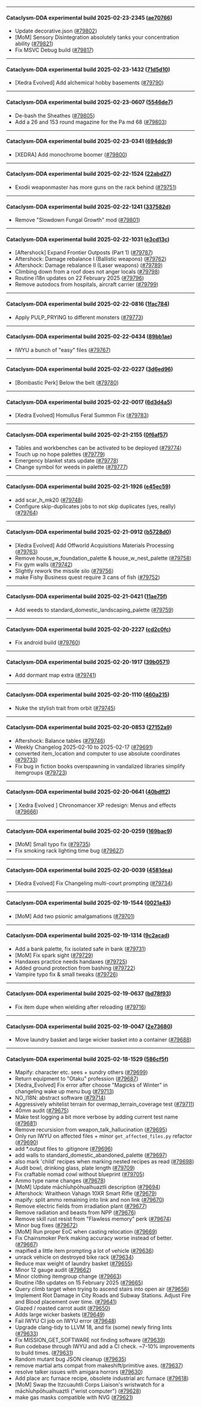 
---

#### Cataclysm-DDA experimental build 2025-02-23-2345 ([ae70766](https://github.com/CleverRaven/Cataclysm-DDA/releases/tag/cdda-experimental-2025-02-23-2345))

* Update decorative.json ([#79802](https://github.com/CleverRaven/Cataclysm-DDA/pull/79802))
* [MoM] Sensory Disintegration absolutely tanks your concentration ability ([#79821](https://github.com/CleverRaven/Cataclysm-DDA/pull/79821))
* Fix MSVC Debug build ([#79817](https://github.com/CleverRaven/Cataclysm-DDA/pull/79817))

---

#### Cataclysm-DDA experimental build 2025-02-23-1432 ([71d5d10](https://github.com/CleverRaven/Cataclysm-DDA/releases/tag/cdda-experimental-2025-02-23-1432))

* [Xedra Evolved] Add alchemical hobby basements ([#79790](https://github.com/CleverRaven/Cataclysm-DDA/pull/79790))

---

#### Cataclysm-DDA experimental build 2025-02-23-0607 ([5546de7](https://github.com/CleverRaven/Cataclysm-DDA/releases/tag/cdda-experimental-2025-02-23-0607))

* De-bash the Sheathes ([#79805](https://github.com/CleverRaven/Cataclysm-DDA/pull/79805))
* Add a 26 and 153 round magazine for the Pa md 68 ([#79803](https://github.com/CleverRaven/Cataclysm-DDA/pull/79803))

---

#### Cataclysm-DDA experimental build 2025-02-23-0341 ([694ddc9](https://github.com/CleverRaven/Cataclysm-DDA/releases/tag/cdda-experimental-2025-02-23-0341))

* [XEDRA] Add monochrome boomer ([#79800](https://github.com/CleverRaven/Cataclysm-DDA/pull/79800))

---

#### Cataclysm-DDA experimental build 2025-02-22-1524 ([22abd27](https://github.com/CleverRaven/Cataclysm-DDA/releases/tag/cdda-experimental-2025-02-22-1524))

* Exodii weaponmaster has more guns on the rack behind ([#79751](https://github.com/CleverRaven/Cataclysm-DDA/pull/79751))

---

#### Cataclysm-DDA experimental build 2025-02-22-1241 ([337582d](https://github.com/CleverRaven/Cataclysm-DDA/releases/tag/cdda-experimental-2025-02-22-1241))

* Remove "Slowdown Fungal Growth" mod ([#79801](https://github.com/CleverRaven/Cataclysm-DDA/pull/79801))

---

#### Cataclysm-DDA experimental build 2025-02-22-1031 ([e3cd13c](https://github.com/CleverRaven/Cataclysm-DDA/releases/tag/cdda-experimental-2025-02-22-1031))

* [Aftershock] Expand Frontier Outposts (Part 1) ([#79787](https://github.com/CleverRaven/Cataclysm-DDA/pull/79787))
* Aftershock: Damage rebalance I (Ballistic weapons) ([#79762](https://github.com/CleverRaven/Cataclysm-DDA/pull/79762))
*  Aftershock: Damage rebalance II (Laser weapons) ([#79789](https://github.com/CleverRaven/Cataclysm-DDA/pull/79789))
* Climbing down from a roof does not anger locals ([#79798](https://github.com/CleverRaven/Cataclysm-DDA/pull/79798))
* Routine i18n updates on 22 February 2025 ([#79796](https://github.com/CleverRaven/Cataclysm-DDA/pull/79796))
* Remove autodocs from hospitals, aircraft carrier ([#79799](https://github.com/CleverRaven/Cataclysm-DDA/pull/79799))

---

#### Cataclysm-DDA experimental build 2025-02-22-0816 ([1fac784](https://github.com/CleverRaven/Cataclysm-DDA/releases/tag/cdda-experimental-2025-02-22-0816))

* Apply PULP_PRYING to different monsters ([#79773](https://github.com/CleverRaven/Cataclysm-DDA/pull/79773))

---

#### Cataclysm-DDA experimental build 2025-02-22-0434 ([89bb1ae](https://github.com/CleverRaven/Cataclysm-DDA/releases/tag/cdda-experimental-2025-02-22-0434))

* IWYU a bunch of "easy" files ([#79767](https://github.com/CleverRaven/Cataclysm-DDA/pull/79767))

---

#### Cataclysm-DDA experimental build 2025-02-22-0227 ([3d6ed96](https://github.com/CleverRaven/Cataclysm-DDA/releases/tag/cdda-experimental-2025-02-22-0227))

* [Bombastic Perk] Below the belt ([#79780](https://github.com/CleverRaven/Cataclysm-DDA/pull/79780))

---

#### Cataclysm-DDA experimental build 2025-02-22-0017 ([6d3d4a5](https://github.com/CleverRaven/Cataclysm-DDA/releases/tag/cdda-experimental-2025-02-22-0017))

* [Xedra Evolved] Homullus Feral Summon Fix ([#79783](https://github.com/CleverRaven/Cataclysm-DDA/pull/79783))

---

#### Cataclysm-DDA experimental build 2025-02-21-2155 ([0f6af57](https://github.com/CleverRaven/Cataclysm-DDA/releases/tag/cdda-experimental-2025-02-21-2155))

* Tables and workbenches can be activated to be deployed ([#79774](https://github.com/CleverRaven/Cataclysm-DDA/pull/79774))
* Touch up no hope palettes ([#79779](https://github.com/CleverRaven/Cataclysm-DDA/pull/79779))
* Emergency blanket stats update ([#79778](https://github.com/CleverRaven/Cataclysm-DDA/pull/79778))
* Change symbol for weeds in palette ([#79777](https://github.com/CleverRaven/Cataclysm-DDA/pull/79777))

---

#### Cataclysm-DDA experimental build 2025-02-21-1926 ([e45ec59](https://github.com/CleverRaven/Cataclysm-DDA/releases/tag/cdda-experimental-2025-02-21-1926))

* add scar_h_mk20 ([#79748](https://github.com/CleverRaven/Cataclysm-DDA/pull/79748))
* Configure skip-duplicates jobs to not skip duplicates (yes, really) ([#79764](https://github.com/CleverRaven/Cataclysm-DDA/pull/79764))

---

#### Cataclysm-DDA experimental build 2025-02-21-0912 ([b5728d0](https://github.com/CleverRaven/Cataclysm-DDA/releases/tag/cdda-experimental-2025-02-21-0912))

* [Xedra Evolved] Add Offworld Acquisitions Materials Processing ([#79763](https://github.com/CleverRaven/Cataclysm-DDA/pull/79763))
* Remove house_w_foundation_palette & house_w_nest_palette ([#79758](https://github.com/CleverRaven/Cataclysm-DDA/pull/79758))
* Fix gym walls ([#79742](https://github.com/CleverRaven/Cataclysm-DDA/pull/79742))
* Slightly rework the missile silo ([#79756](https://github.com/CleverRaven/Cataclysm-DDA/pull/79756))
* make Fishy Business quest require 3 cans of fish ([#79752](https://github.com/CleverRaven/Cataclysm-DDA/pull/79752))

---

#### Cataclysm-DDA experimental build 2025-02-21-0421 ([11ae75f](https://github.com/CleverRaven/Cataclysm-DDA/releases/tag/cdda-experimental-2025-02-21-0421))

* Add weeds to standard_domestic_landscaping_palette ([#79759](https://github.com/CleverRaven/Cataclysm-DDA/pull/79759))

---

#### Cataclysm-DDA experimental build 2025-02-20-2227 ([cd2c0fc](https://github.com/CleverRaven/Cataclysm-DDA/releases/tag/cdda-experimental-2025-02-20-2227))

* Fix android build ([#79760](https://github.com/CleverRaven/Cataclysm-DDA/pull/79760))

---

#### Cataclysm-DDA experimental build 2025-02-20-1917 ([39b0571](https://github.com/CleverRaven/Cataclysm-DDA/releases/tag/cdda-experimental-2025-02-20-1917))

* Add dormant map extra ([#79741](https://github.com/CleverRaven/Cataclysm-DDA/pull/79741))

---

#### Cataclysm-DDA experimental build 2025-02-20-1110 ([460a215](https://github.com/CleverRaven/Cataclysm-DDA/releases/tag/cdda-experimental-2025-02-20-1110))

* Nuke the stylish trait from orbit ([#79745](https://github.com/CleverRaven/Cataclysm-DDA/pull/79745))

---

#### Cataclysm-DDA experimental build 2025-02-20-0853 ([27152a9](https://github.com/CleverRaven/Cataclysm-DDA/releases/tag/cdda-experimental-2025-02-20-0853))

* Aftershock: Balance tables ([#79746](https://github.com/CleverRaven/Cataclysm-DDA/pull/79746))
* Weekly Changelog 2025-02-10 to 2025-02-17 ([#79691](https://github.com/CleverRaven/Cataclysm-DDA/pull/79691))
* converted item_location and computer to use absolute coordinates ([#79733](https://github.com/CleverRaven/Cataclysm-DDA/pull/79733))
* Fix bug in fiction books overspawning in vandalized libraries simplify itemgroups ([#79723](https://github.com/CleverRaven/Cataclysm-DDA/pull/79723))

---

#### Cataclysm-DDA experimental build 2025-02-20-0641 ([40bdff2](https://github.com/CleverRaven/Cataclysm-DDA/releases/tag/cdda-experimental-2025-02-20-0641))

* [ Xedra Evolved ] Chronomancer XP redesign: Menus and effects ([#79666](https://github.com/CleverRaven/Cataclysm-DDA/pull/79666))

---

#### Cataclysm-DDA experimental build 2025-02-20-0259 ([169bac9](https://github.com/CleverRaven/Cataclysm-DDA/releases/tag/cdda-experimental-2025-02-20-0259))

* [MoM] Small typo fix ([#79735](https://github.com/CleverRaven/Cataclysm-DDA/pull/79735))
* Fix smoking rack lighting time bug ([#79627](https://github.com/CleverRaven/Cataclysm-DDA/pull/79627))

---

#### Cataclysm-DDA experimental build 2025-02-20-0039 ([4581dea](https://github.com/CleverRaven/Cataclysm-DDA/releases/tag/cdda-experimental-2025-02-20-0039))

* [Xedra Evolved] Fix Changeling multi-court prompting ([#79734](https://github.com/CleverRaven/Cataclysm-DDA/pull/79734))

---

#### Cataclysm-DDA experimental build 2025-02-19-1544 ([0021a43](https://github.com/CleverRaven/Cataclysm-DDA/releases/tag/cdda-experimental-2025-02-19-1544))

* [MoM] Add two psionic amalgamations ([#79701](https://github.com/CleverRaven/Cataclysm-DDA/pull/79701))

---

#### Cataclysm-DDA experimental build 2025-02-19-1314 ([9c2acad](https://github.com/CleverRaven/Cataclysm-DDA/releases/tag/cdda-experimental-2025-02-19-1314))

* Add a bank palette, fix isolated safe in bank ([#79731](https://github.com/CleverRaven/Cataclysm-DDA/pull/79731))
* [MoM] Fix spark sight ([#79729](https://github.com/CleverRaven/Cataclysm-DDA/pull/79729))
* Handaxes practice needs handaxes ([#79725](https://github.com/CleverRaven/Cataclysm-DDA/pull/79725))
* Added ground protection from bashing ([#79722](https://github.com/CleverRaven/Cataclysm-DDA/pull/79722))
* Vampire typo fix & small tweaks ([#79726](https://github.com/CleverRaven/Cataclysm-DDA/pull/79726))

---

#### Cataclysm-DDA experimental build 2025-02-19-0637 ([bd78f93](https://github.com/CleverRaven/Cataclysm-DDA/releases/tag/cdda-experimental-2025-02-19-0637))

* Fix item dupe when wielding after reloading ([#79716](https://github.com/CleverRaven/Cataclysm-DDA/pull/79716))

---

#### Cataclysm-DDA experimental build 2025-02-19-0047 ([2e73680](https://github.com/CleverRaven/Cataclysm-DDA/releases/tag/cdda-experimental-2025-02-19-0047))

* Move laundry basket and large wicker basket into a container ([#79688](https://github.com/CleverRaven/Cataclysm-DDA/pull/79688))

---

#### Cataclysm-DDA experimental build 2025-02-18-1529 ([586cf5f](https://github.com/CleverRaven/Cataclysm-DDA/releases/tag/cdda-experimental-2025-02-18-1529))

* Mapify: character etc. sees + sundry others ([#79699](https://github.com/CleverRaven/Cataclysm-DDA/pull/79699))
* Return equipment to "Otaku" profession ([#79687](https://github.com/CleverRaven/Cataclysm-DDA/pull/79687))
* [Xedra_Evolved] Fix error after choose "Magicks of Winter" in changeling wake up menu bug ([#79713](https://github.com/CleverRaven/Cataclysm-DDA/pull/79713))
* NO_I18N: abstract software ([#79714](https://github.com/CleverRaven/Cataclysm-DDA/pull/79714))
* Aggressively whitelist terrain for overmap_terrain_coverage test ([#79711](https://github.com/CleverRaven/Cataclysm-DDA/pull/79711))
* 40mm audit ([#79675](https://github.com/CleverRaven/Cataclysm-DDA/pull/79675))
* Make test logging a bit more verbose by adding current test name ([#79681](https://github.com/CleverRaven/Cataclysm-DDA/pull/79681))
* Remove recursision from weapon_talk_hallucination ([#79695](https://github.com/CleverRaven/Cataclysm-DDA/pull/79695))
* Only run IWYU on affected files + minor `get_affected_files.py` refactor ([#79690](https://github.com/CleverRaven/Cataclysm-DDA/pull/79690))
* add *.output files to .gitignore ([#79696](https://github.com/CleverRaven/Cataclysm-DDA/pull/79696))
* add walls to standard_domestic_abandoned_palette ([#79697](https://github.com/CleverRaven/Cataclysm-DDA/pull/79697))
* also mark 'child' recipes when marking nested recipes as read ([#79698](https://github.com/CleverRaven/Cataclysm-DDA/pull/79698))
* Audit bowl, drinking glass, plate length ([#79709](https://github.com/CleverRaven/Cataclysm-DDA/pull/79709))
* Fix craftable nomad cowl without blueprint ([#79705](https://github.com/CleverRaven/Cataclysm-DDA/pull/79705))
* Ammo type name changes ([#79678](https://github.com/CleverRaven/Cataclysm-DDA/pull/79678))
* [MoM] Update māchīuhpōhualhuaztli description ([#79694](https://github.com/CleverRaven/Cataclysm-DDA/pull/79694))
* Aftershock:  Wraitheon Vahagn 10XR Smart Rifle ([#79679](https://github.com/CleverRaven/Cataclysm-DDA/pull/79679))
* mapify: split ammo remaining into link and non link ([#79670](https://github.com/CleverRaven/Cataclysm-DDA/pull/79670))
* Remove electric fields from irradiation plant ([#79677](https://github.com/CleverRaven/Cataclysm-DDA/pull/79677))
* Remove radiation and beasts from NPP ([#79676](https://github.com/CleverRaven/Cataclysm-DDA/pull/79676))
* Remove skill rust resist from "Flawless memory" perk ([#79674](https://github.com/CleverRaven/Cataclysm-DDA/pull/79674))
* Minor bug fixes ([#79672](https://github.com/CleverRaven/Cataclysm-DDA/pull/79672))
* [MoM] Run proper EoC when casting relocation ([#79669](https://github.com/CleverRaven/Cataclysm-DDA/pull/79669))
* Fix Chainsmoker Perk making accuracy worse instead of better. ([#79667](https://github.com/CleverRaven/Cataclysm-DDA/pull/79667))
* mapified a little item prompting a lot of vehicle ([#79636](https://github.com/CleverRaven/Cataclysm-DDA/pull/79636))
* unrack vehicle on destroyed bike rack ([#79634](https://github.com/CleverRaven/Cataclysm-DDA/pull/79634))
* Reduce max weight of laundry basket ([#79655](https://github.com/CleverRaven/Cataclysm-DDA/pull/79655))
* Minor 12 gauge audit ([#79662](https://github.com/CleverRaven/Cataclysm-DDA/pull/79662))
* Minor clothing itemgroup change ([#79663](https://github.com/CleverRaven/Cataclysm-DDA/pull/79663))
* Routine i18n updates on 15 February 2025 ([#79665](https://github.com/CleverRaven/Cataclysm-DDA/pull/79665))
* Query climb target when trying to ascend stairs into open air ([#79656](https://github.com/CleverRaven/Cataclysm-DDA/pull/79656))
* Implement Riot Damage in City Roads and Subway Stations. Adjust Fire and Blood placement over time. ([#79641](https://github.com/CleverRaven/Cataclysm-DDA/pull/79641))
* Glazed / roasted carrot audit ([#79650](https://github.com/CleverRaven/Cataclysm-DDA/pull/79650))
* Adds large wicker baskets ([#79649](https://github.com/CleverRaven/Cataclysm-DDA/pull/79649))
* Fail IWYU CI job on IWYU error ([#79648](https://github.com/CleverRaven/Cataclysm-DDA/pull/79648))
* Upgrade clang-tidy to LLVM 18, and fix (some) newly firing lints ([#79633](https://github.com/CleverRaven/Cataclysm-DDA/pull/79633))
* Fix MISSION_GET_SOFTWARE not finding software ([#79639](https://github.com/CleverRaven/Cataclysm-DDA/pull/79639))
* Run codebase through IWYU and add a CI check. ~7-10% improvements to build times. ([#79631](https://github.com/CleverRaven/Cataclysm-DDA/pull/79631))
* Random mutant bug JSON cleanup ([#79635](https://github.com/CleverRaven/Cataclysm-DDA/pull/79635))
* remove martial arts compat from makeshift/primitive axes. ([#79637](https://github.com/CleverRaven/Cataclysm-DDA/pull/79637))
* resolve talker issues with amigara horrors ([#79630](https://github.com/CleverRaven/Cataclysm-DDA/pull/79630))
* Add place arc furnace recipe, obsolete industrial arc furnace ([#79618](https://github.com/CleverRaven/Cataclysm-DDA/pull/79618))
* [MoM] Swap the Itzcuauhtli Corps Liaison's wristwatch for a māchīuhpōhualhuaztli ("wrist computer") ([#79628](https://github.com/CleverRaven/Cataclysm-DDA/pull/79628))
* make gas masks compatible with NVG ([#79621](https://github.com/CleverRaven/Cataclysm-DDA/pull/79621))
